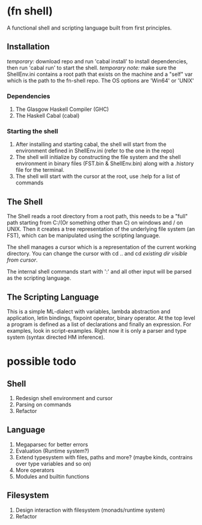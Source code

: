 # (fn shell)
A functional shell and scripting language built from first principles.

## Installation
*temporary:* download repo and run 'cabal install' to install dependencies, then run 'cabal run' to start the shell.
*temporary note:* make sure the ShellEnv.ini contains a root path that exists on the machine and a "self" var which is the path to the fn-shell repo. The OS options are 'Win64' or 'UNIX'

### Dependencies
1. The Glasgow Haskell Compiler (GHC)
2. The Haskell Cabal (cabal)

### Starting the shell
1. After installing and starting cabal, the shell will start from the environment defined in ShellEnv.ini (refer to the one in the repo)
2. The shell will initialize by constructing the file system and the shell environment in binary files (FST.bin & ShellEnv.bin) along with a .history file for the terminal.
3. The shell will start with the cursor at the root, use :help for a list of commands

## The Shell
The Shell reads a root directory from a root path, this needs to be a "full" path starting from C:/(Or something other than C) on windows and / on UNIX. Then it creates a tree representation of the underlying file system (an FST), which can be manipulated using the scripting language.

The shell manages a cursor which is a representation of the current working directory. You can change the cursor with cd .. and cd *existing dir visible from cursor*. 

The internal shell commands start with ':' and all other input will be parsed as the scripting language.

## The Scripting Language
This is a simple ML-dialect with variables, lambda abstraction and application, letin bindings, fixpoint operator, binary operator. At the top level a program is defined as a list of declarations and finally an expression. For examples, look in script-examples. Right now it is only a parser and type system (syntax directed HM inference).

# possible todo
## Shell
1. Redesign shell environment and cursor
2. Parsing on commands
3. Refactor

## Language
1. Megaparsec for better errors
2. Evaluation (Runtime system?)
3. Extend typesystem with files, paths and more? (maybe kinds, contrains over type variables and so on)
4. More operators
5. Modules and builtin functions

## Filesystem
1. Design interaction with filesystem (monads/runtime system)
2. Refactor